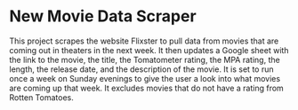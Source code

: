 # New Movie Data Scraper
This project scrapes the website Flixster to pull data from movies that are coming out in theaters in the next week. It then updates a Google sheet with the link to the movie, the title, the Tomatometer rating, the MPA rating, the length, the release date, and the description of the movie. It is set to run once a week on Sunday evenings to give the user a look into what movies are coming up that week. It excludes movies that do not have a rating from Rotten Tomatoes.
